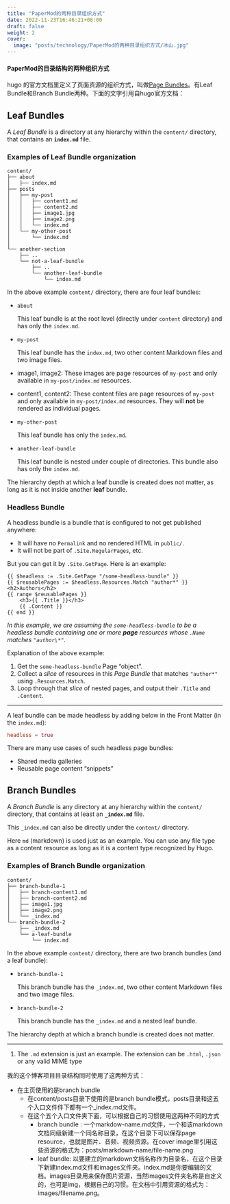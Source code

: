```yaml
---
title: "PaperMod的两种目录组织方式"
date: 2022-11-23T16:46:21+08:00
draft: false
weight: 2
cover: 
  image: "posts/technology/PaperMod的两种目录组织方式/冰山.jpg"
---
```


#### PaperMod的目录结构的两种组织方式

hugo 的官方文档里定义了页面资源的组织方式，叫做[Page Bundles](https://gohugo.io/content-management/page-bundles/)。有Leaf Bundle和Branch Bundle两种。下面的文字引用自hugo官方文档：

## Leaf Bundles 

A *Leaf Bundle* is a directory at any hierarchy within the `content/` directory, that contains an **`index.md`** file.

### Examples of Leaf Bundle organization 

```text
content/
├── about
│   ├── index.md
├── posts
│   ├── my-post
│   │   ├── content1.md
│   │   ├── content2.md
│   │   ├── image1.jpg
│   │   ├── image2.png
│   │   └── index.md
│   └── my-other-post
│       └── index.md
│
└── another-section
    ├── ..
    └── not-a-leaf-bundle
        ├── ..
        └── another-leaf-bundle
            └── index.md
```

In the above example `content/` directory, there are four leaf bundles:

- `about`

  This leaf bundle is at the root level (directly under `content` directory) and has only the `index.md`.

- `my-post`

  This leaf bundle has the `index.md`, two other content Markdown files and two image files.

- image1, image2: These images are page resources of `my-post` and only available in `my-post/index.md` resources.
- content1, content2: These content files are page resources of `my-post` and only available in `my-post/index.md` resources. They will **not** be rendered as individual pages.

- `my-other-post`

  This leaf bundle has only the `index.md`.

- `another-leaf-bundle`

  This leaf bundle is nested under couple of directories. This bundle also has only the `index.md`.



The hierarchy depth at which a leaf bundle is created does not matter, as long as it is not inside another **leaf** bundle.

### Headless Bundle 

A headless bundle is a bundle that is configured to not get published anywhere:

- It will have no `Permalink` and no rendered HTML in `public/`.
- It will not be part of `.Site.RegularPages`, etc.

But you can get it by `.Site.GetPage`. Here is an example:

```go-html-template
{{ $headless := .Site.GetPage "/some-headless-bundle" }}
{{ $reusablePages := $headless.Resources.Match "author*" }}
<h2>Authors</h2>
{{ range $reusablePages }}
    <h3>{{ .Title }}</h3>
    {{ .Content }}
{{ end }}
```

*In this example, we are assuming the `some-headless-bundle` to be a headless bundle containing one or more **page** resources whose `.Name` matches `"author\*"`.*

Explanation of the above example:

1. Get the `some-headless-bundle` Page “object”.
2. Collect a *slice* of resources in this *Page Bundle* that matches `"author*"` using `.Resources.Match`.
3. Loop through that *slice* of nested pages, and output their `.Title` and `.Content`.

------

A leaf bundle can be made headless by adding below in the Front Matter (in the `index.md`):

```toml
headless = true
```

There are many use cases of such headless page bundles:

- Shared media galleries
- Reusable page content “snippets”

## Branch Bundles 

A *Branch Bundle* is any directory at any hierarchy within the `content/` directory, that contains at least an **`_index.md`** file.

This `_index.md` can also be directly under the `content/` directory.



Here `md` (markdown) is used just as an example. You can use any file type as a content resource as long as it is a content type recognized by Hugo.

### Examples of Branch Bundle organization 

```text
content/
├── branch-bundle-1
│   ├── branch-content1.md
│   ├── branch-content2.md
│   ├── image1.jpg
│   ├── image2.png
│   └── _index.md
└── branch-bundle-2
    ├── _index.md
    └── a-leaf-bundle
        └── index.md
```

In the above example `content/` directory, there are two branch bundles (and a leaf bundle):

- `branch-bundle-1`

  This branch bundle has the `_index.md`, two other content Markdown files and two image files.

- `branch-bundle-2`

  This branch bundle has the `_index.md` and a nested leaf bundle.



The hierarchy depth at which a branch bundle is created does not matter.

------

1. The `.md` extension is just an example. The extension can be `.html`, `.json` or any valid MIME type

我的这个博客项目目录结构同时使用了这两种方式：

* 在主页使用的是branch bundle
  * 在content/posts目录下使用的是branch bundle模式，posts目录和这五个入口文件件下都有一个_index.md文件。
  * 在这个五个入口文件夹下面，可以根据自己的习惯使用这两种不同的方式
    * branch bundle : 一个markdow-name.md文件，一个和该markdown文档同级新建一个同名称目录，在这个目录下可以保存page resource，也就是图片、音频、视频资源。在cover image里引用这些资源的格式为：posts/markdown-name/file-name.png
    * leaf bundle: 以要建立的markdown文档名称作为目录名，在这个目录下新建index.md文件和images文件夹。index.md是你要编辑的文档。images目录用来保存图片资源，当然images文件夹名称是自定义的，也可是img，根据自己的习惯。在文档中引用资源的格式为：images/filename.png。

